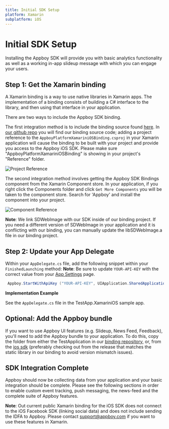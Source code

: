 ```yaml
---
title: Initial SDK Setup
platform: Xamarin
subplatform: iOS
---
```

# Initial SDK Setup

Installing the Appboy SDK will provide you with basic analytics functionality as well as a working in-app slideup message with which you can engage your users.

## Step 1: Get the Xamarin binding

A Xamarin binding is a way to use native libraries in Xamarin apps.  The implementation of a binding consists of building a C# interface to the library, and then using that interface in your application.

There are two ways to include the Appboy SDK binding.  

The first integration method is to include the binding source found [here][3].  In [our github repo][7] you will find our binding source code; adding a project reference to the ```AppboyPlatformXamariniOSBinding.csproj``` in your Xamarin application will cause the binding to be built with your project and provide you access to the Appboy iOS SDK. Please make sure "AppboyPlatformXamariniOSBinding" is showing in your project's "Reference" folder.

![Project Reference][9]

The second integration method involves getting the Appboy SDK Bindings component from the Xamarin Component store.  In your application, if you right click the Components folder and click ```Get More Components``` you will be taken to the component store.  Search for 'Appboy' and install the component into your project.

![Component Reference][8]

__Note__: We link SDWebImage with our SDK inside of our binding project.  If you need a different version of SDWebImage in your application and it is conflicting with our binding, you can manually update the libSDWebImage.a file in our binding project.

## Step 2: Update your App Delegate

Within your `AppDelegate.cs` file, add the following snippet within your `FinishedLaunching` method:
__Note__: Be sure to update `YOUR-API-KEY` with the correct value from your [App Settings][6] page.


```csharp
 Appboy.StartWithApiKey ("YOUR-API-KEY", UIApplication.SharedApplication, options);
```

**Implementation Example**

See the `AppDelegate.cs` file in the TestApp.XamariniOS sample app.

## Optional: Add the Appboy bundle

If you want to use Appboy UI features (e.g. Slideup, News Feed, Feedback), you'll need to add the Appboy bundle to your application.  To do this, copy the folder from either the TestApplication in our [binding repository][3], or, from the [ios sdk][6] (preferably checking out from the release that matches the static library in our binding to avoid version mismatch issues).

## SDK Integration Complete

Appboy should now be collecting data from your application and your basic integration should be complete. Please see the following sections in order to enable custom event tracking, push messaging, the news-feed and the complete suite of Appboy features.

__Note__: Out current public Xamarin binding for the iOS SDK does not connect to the iOS Facebook SDK (linking social data) and does not include sending the IDFA to Appboy.  Please contact support@appboy.com if you want to use these features in Xamarin.

[2]: http://developer.xamarin.com/guides/ios/advanced_topics/binding_objective-c/
[3]: https://github.com/Appboy/appboy-xamarin-bindings
[4]: #add-api-calls
[5]: https://dashboard.appboy.com/app_settings/app_settings/ "App Settings"
[6]: https://github.com/Appboy/appboy-ios-sdk/tree/master/AppboyKit/Appboy.bundle
[7]: https://github.com/Appboy/appboy-xamarin-bindings/tree/master/appboy-component/src/ios-unified
[8]: /assets/img/xamarin_ios_component.png
[9]: /assets/img/xamarin_ios_project.png
